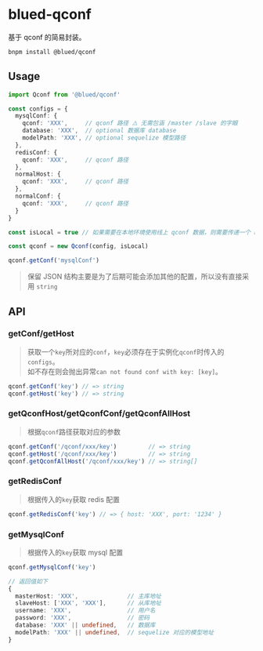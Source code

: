 # blued-qconf

基于 qconf 的简易封装。

```bash
bnpm install @blued/qconf
```

## Usage

```typescript
import Qconf from '@blued/qconf'

const configs = {
  mysqlConf: {
    qconf: 'XXX',     // qconf 路径 ⚠️ 无需包涵 /master /slave 的字眼
    database: 'XXX',  // optional 数据库 database
    modelPath: 'XXX', // optional sequelize 模型路径
  },
  redisConf: {
    qconf: 'XXX',     // qconf 路径
  },
  normalHost: {
    qconf: 'XXX',     // qconf 路径
  },
  normalConf: {
    qconf: 'XXX',     // qconf 路径
  }
}

const isLocal = true // 如果需要在本地环境使用线上 qconf 数据，则需要传递一个 boolean 的真值，其他环境下均可忽略该参数

const qconf = new Qconf(config, isLocal)

qconf.getConf('mysqlConf')
```

> 保留 JSON 结构主要是为了后期可能会添加其他的配置，所以没有直接采用 `string`  

## API

### getConf/getHost

> 获取一个`key`所对应的`conf`，`key`必须存在于实例化`qconf`时传入的`configs`。  
> 如不存在则会抛出异常`can not found conf with key: [key]`。 

```typescript
qconf.getConf('key') // => string
qconf.getHost('key') // => string
```

### getQconfHost/getQconfConf/getQconfAllHost

> 根据`qconf`路径获取对应的参数  

```typescript
qconf.getConf('/qconf/xxx/key')         // => string
qconf.getHost('/qconf/xxx/key')         // => string
qconf.getQconfAllHost('/qconf/xxx/key') // => string[]
```

### getRedisConf

> 根据传入的`key`获取 redis 配置

```typescript
qconf.getRedisConf('key') // => { host: 'XXX', port: '1234' }
```

### getMysqlConf

> 根据传入的`key`获取 mysql 配置

```typescript
qconf.getMysqlConf('key')

// 返回值如下
{
  masterHost: 'XXX',              // 主库地址
  slaveHost: ['XXX', 'XXX'],      // 从库地址
  username: 'XXX',                // 用户名
  password: 'XXX',                // 密码
  database: 'XXX' || undefined,   // 数据库
  modelPath: 'XXX' || undefined,  // sequelize 对应的模型地址
}
```